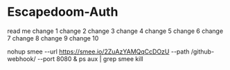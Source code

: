 # Escapedoom-Auth
read me
change 1
change 2
change 3
change 4
change 5
change 6
change 7
change 8
change 9
change 10

nohup smee --url https://smee.io/2ZuAzYAMQqCcDOzU --path /github-webhook/ --port 8080 &
ps aux | grep smee
kill <PID>
